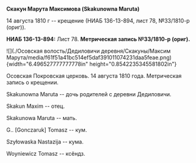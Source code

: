 **Скакун Марута Максимова (Skakunowna Maruta)**

14 августа 1810 г -- крещение (НИАБ 136-13-894, лист 78, №33/1810-р
(ориг)).

**НИАБ 136-13-894:** Лист 78. **Метрическая запись №33/1810-р (ориг).**

![](./Осовская волость/Дедиловичи деревня/Скакуны/Максим Марута/media/f61f51a41bc514ef5daf391011074231daa5feae.png){width="6.496527777777778in"
height="0.8542235345581802in"}

Осовская Покровская церковь. 14 августа 1810 года. Метрическая запись о
крещении.

Skakunowna Maruta -- дочь родителей с деревни Дедиловичи.

Skakun Maxim -- отец.

Skakunowa Maruta -- мать.

G.. \[Gonczaruk\] Tomasz -- кум.

Szyłowaska Nastazija -- кума.

Woyniewicz Tomasz -- ксёндз.

